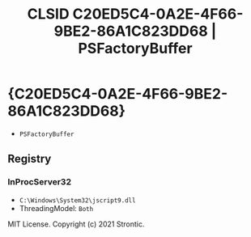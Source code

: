 ﻿---
title: "CLSID C20ED5C4-0A2E-4F66-9BE2-86A1C823DD68 | PSFactoryBuffer"
excerpt: What is COM-Object CLSID C20ED5C4-0A2E-4F66-9BE2-86A1C823DD68?
---

# {C20ED5C4-0A2E-4F66-9BE2-86A1C823DD68}

* `PSFactoryBuffer`

## Registry


### InProcServer32

* `C:\Windows\System32\jscript9.dll`
* ThreadingModel: `Both`

MIT License. Copyright (c) 2021 Strontic.


